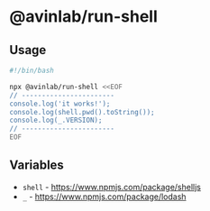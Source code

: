 # @avinlab/run-shell

## Usage

```sh
#!/bin/bash

npx @avinlab/run-shell <<EOF
// -----------------------
console.log('it works!');
console.log(shell.pwd().toString());
console.log(_.VERSION);
// -----------------------
EOF
```

## Variables

* `shell` - https://www.npmjs.com/package/shelljs
* `_` - https://www.npmjs.com/package/lodash
